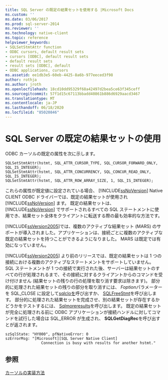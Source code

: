 ```yaml
---
title: SQL Server の既定の結果セットを使用する |Microsoft Docs
ms.custom: ''
ms.date: 03/06/2017
ms.prod: sql-server-2014
ms.reviewer: ''
ms.technology: native-client
ms.topic: reference
helpviewer_keywords:
- SQLSetStmtAttr function
- ODBC cursors, default result sets
- cursors [ODBC], default result sets
- default result sets
- result sets [ODBC], default
- ODBC applications, cursors
ms.assetid: ee1db3e5-60eb-4425-8a6b-977eeced3f98
author: rothja
ms.author: jroth
ms.openlocfilehash: 18cd10dd95329f68a42497d2bea5ce63f345ceff
ms.sourcegitcommit: 57f1d15c67113bbadd40861b886d6929aacd3467
ms.translationtype: MT
ms.contentlocale: ja-JP
ms.lasthandoff: 06/18/2020
ms.locfileid: "85020846"
---
```

# <a name="using-sql-server-default-result-sets"></a>SQL Server の既定の結果セットの使用
  ODBC カーソルの既定の属性を次に示します。  
  
```  
SQLSetStmtAttr(hstmt, SQL_ATTR_CURSOR_TYPE, SQL_CURSOR_FORWARD_ONLY, SQL_IS_INTEGER);  
SQLSetStmtAttr(hstmt, SQL_ATTR_CONCURRENCY, SQL_CONCUR_READ_ONLY, SQL_IS_INTEGER);  
SQLSetStmtAttr(hstmt, SQL_ATTR_ROW_ARRAY_SIZE, 1, SQL_IS_INTEGER);  
```  
  
 これらの属性が既定値に設定されている場合、 [!INCLUDE[ssNoVersion](../../../includes/ssnoversion-md.md)] Native CLIENT ODBC ドライバーでは、既定の結果セットが使用され [!INCLUDE[ssNoVersion](../../../includes/ssnoversion-md.md)] ます。 既定の結果セットは、[!INCLUDE[ssNoVersion](../../../includes/ssnoversion-md.md)] でサポートされるすべての SQL ステートメントに使用でき、結果セット全体をクライアントに転送する際の最も効率的な方法です。  
  
 [!INCLUDE[ssVersion2005](../../../includes/ssversion2005-md.md)]では、複数のアクティブな結果セット (MARS) のサポートが導入されました。アプリケーションは、接続ごとに複数のアクティブな既定の結果セットを持つことができるようになりました。 MARS は既定では有効になっていません。  
  
 [!INCLUDE[ssVersion2005](../../../includes/ssversion2005-md.md)] より前のリリースでは、既定の結果セットは 1 つの接続における複数のアクティブなステートメントをサポートしていません。 SQL ステートメントが 1 つの接続で実行された後、サーバーは結果セットのすべての行が処理されるまで、その接続に対するクライアントからのコマンドを受け付けません (結果セットの残りの行の処理を取り消す要求は除きます)。 部分的に処理された結果セットの残りの部分を取り消すには、 *Foption*パラメーターを SQL_CLOSE に設定して[sqlcloを](../../native-client-odbc-api/sqlclosecursor.md)呼び出すか、 [SQLFreeStmt](../../native-client-odbc-api/sqlfreestmt.md)を呼び出します。 部分的に処理された結果セットを完成させ、別の結果セットが存在するかどうかをテストするには、 [Sqlmoreresults](../../native-client-odbc-api/sqlmoreresults.md)を呼び出します。 既定の結果セットが完全に処理される前に ODBC アプリケーションが接続ハンドルに対してコマンドを試行した場合は SQL_ERROR が生成され、 **SQLGetDiagRec**を呼び出すとが返されます。  
  
```  
szSqlState: "HY000", pfNativeError: 0  
szErrorMsg: "[Microsoft][SQL Server Native Client]  
                Connection is busy with results for another hstmt."  
```  
  
## <a name="see-also"></a>参照  
 [カーソルの実装方法](how-cursors-are-implemented.md)  
  
  
